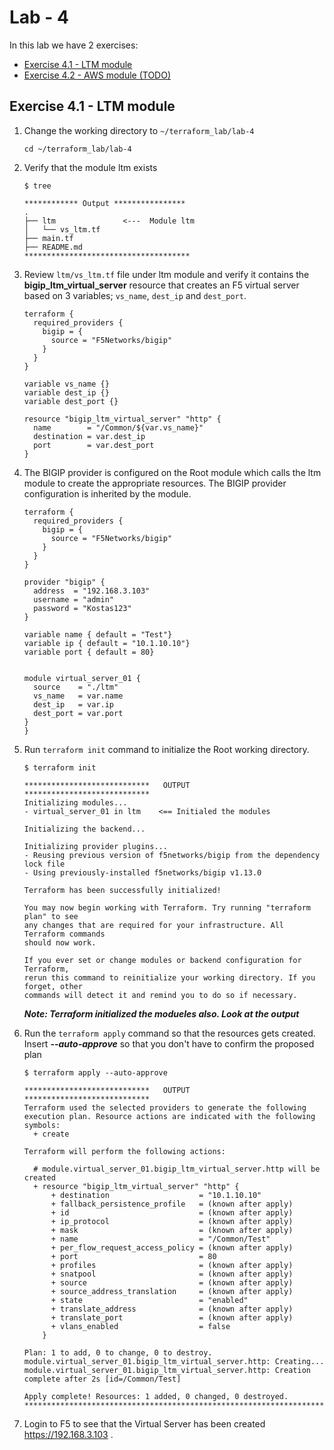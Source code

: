 # Lab - 4
In this lab we have 2 exercises:
- [Exercise 4.1 - LTM module](#exercise-41---ltm-module)
- [Exercise 4.2 - AWS module (TODO)](#exercise-41---aws-module)

## Exercise 4.1 - LTM module

1. Change the working directory to `~/terraform_lab/lab-4`

    ```
    cd ~/terraform_lab/lab-4
    ```

1. Verify that the module ltm exists 
    ```
    $ tree
    
    ************ Output ****************
    .
    ├── ltm               <---  Module ltm
    │   └── vs_ltm.tf     
    ├── main.tf
    ├── README.md
    *************************************
    ```

1. Review `ltm/vs_ltm.tf` file under ltm module and verify it contains the **bigip_ltm_virtual_server** resource that creates an F5 virtual server based on 3 variables; `vs_name`, `dest_ip` and `dest_port`. 
    ```
    terraform {
      required_providers {
        bigip = {
          source = "F5Networks/bigip"
        }
      }
    }

    variable vs_name {}
    variable dest_ip {}
    variable dest_port {}

    resource "bigip_ltm_virtual_server" "http" {
      name        = "/Common/${var.vs_name}"
      destination = var.dest_ip
      port        = var.dest_port
    }
    ```

1. The BIGIP provider is configured on the Root module which calls the ltm module to create the appropriate resources. The BIGIP provider configuration is inherited by the module.

    ```
    terraform {
      required_providers {
        bigip = {
          source = "F5Networks/bigip"
        }
      }
    }

    provider "bigip" {
      address  = "192.168.3.103"
      username = "admin"
      password = "Kostas123"
    }

    variable name { default = "Test"}
    variable ip { default = "10.1.10.10"}
    variable port { default = 80}


    module virtual_server_01 {
      source    = "./ltm" 
      vs_name   = var.name
      dest_ip   = var.ip
      dest_port = var.port
    }
    }
    ```

1. Run `terraform init` command to initialize the Root working directory. 

    ```
    $ terraform init

    ****************************   OUTPUT   ****************************
    Initializing modules...
    - virtual_server_01 in ltm    <== Initialed the modules

    Initializing the backend...

    Initializing provider plugins...
    - Reusing previous version of f5networks/bigip from the dependency lock file
    - Using previously-installed f5networks/bigip v1.13.0

    Terraform has been successfully initialized!

    You may now begin working with Terraform. Try running "terraform plan" to see
    any changes that are required for your infrastructure. All Terraform commands
    should now work.

    If you ever set or change modules or backend configuration for Terraform,
    rerun this command to reinitialize your working directory. If you forget, other
    commands will detect it and remind you to do so if necessary.
    ```
    ***Note: Terraform initialized the modueles also. Look at the output***


1. Run the `terraform apply` command so that the resources gets created. Insert ***--auto-approve*** so that you don't have to confirm the proposed plan

    ```
    $ terraform apply --auto-approve

    ****************************   OUTPUT   ****************************
    Terraform used the selected providers to generate the following execution plan. Resource actions are indicated with the following symbols:
      + create

    Terraform will perform the following actions:

      # module.virtual_server_01.bigip_ltm_virtual_server.http will be created
      + resource "bigip_ltm_virtual_server" "http" {
          + destination                    = "10.1.10.10"
          + fallback_persistence_profile   = (known after apply)
          + id                             = (known after apply)
          + ip_protocol                    = (known after apply)
          + mask                           = (known after apply)
          + name                           = "/Common/Test"
          + per_flow_request_access_policy = (known after apply)
          + port                           = 80
          + profiles                       = (known after apply)
          + snatpool                       = (known after apply)
          + source                         = (known after apply)
          + source_address_translation     = (known after apply)
          + state                          = "enabled"
          + translate_address              = (known after apply)
          + translate_port                 = (known after apply)
          + vlans_enabled                  = false
        }

    Plan: 1 to add, 0 to change, 0 to destroy.
    module.virtual_server_01.bigip_ltm_virtual_server.http: Creating...
    module.virtual_server_01.bigip_ltm_virtual_server.http: Creation complete after 2s [id=/Common/Test]

    Apply complete! Resources: 1 added, 0 changed, 0 destroyed.
    ************************************************************************
    ```
    
1. Login to F5 to see that the Virtual Server has been created <a href="https://192.168.3.103/">https://192.168.3.103</a> .
